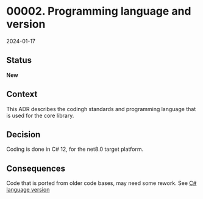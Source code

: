 # 00002. Programming language and version

2024-01-17

## Status

__New__

## Context

This ADR describes the codingh standards and programming language that is used for the core library.

## Decision

Coding is done in C# 12, for the net8.0 target platform.

## Consequences

Code that is ported from older code bases, may need some rework. See [C# language version](https://learn.microsoft.com/en-us/dotnet/csharp/language-reference/configure-language-version)
